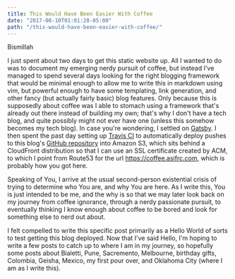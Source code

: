 ```yaml
---
title: This Would Have Been Easier With Coffee
date: "2017-08-10T01:01:28-05:00"
path: "/this-would-have-been-easier-with-coffee/"
---
```


Bismillah

I just spent about two days to get this static website up. All I wanted to do
was to document my emerging nerdy pursuit of coffee, but instead I've managed to
spend several days looking for the right blogging framework that would be
minimal enough to allow me to write this in markdown using vim, but powerful
enough to have some templating, link generation, and other fancy (but actually
fairly basic) blog features. Only because this is supposedly about coffee was I
able to stomach using a framework that's already out there instead of building
my own; that's why I don't have a tech blog, and quite possibly might not ever
have one (unless this somehow becomes my tech blog). In case you're wondering, I
settled on [Gatsby](https://www.gatsbyjs.org/). I then spent the past day
setting up [Travis CI](https://travis-ci.org/asifrc/coffee-blog)  to
automatically deploy pushes to this blog's [GitHub
repository](https://github.com/asifrc/coffee-blog) into Amazon S3, which sits
behind a CloudFront distribution so that I can use an SSL certificate created by
ACM, to which I point from Route53 for the url https://coffee.asifrc.com, which
is probably how you got here.

Speaking of You, I arrive at the usual second-person existential crisis of
trying to determine who You are, and why You are here. As I write this, You is
just intended to be me, and the why is so that we may later look back on my
journey from coffee ignorance, through a nerdy passionate pursuit, to eventually
thinking I know enough about coffee to be bored and look for something else to
nerd out about.

I felt compelled to write this specific post primarily as a Hello World of sorts
to test getting this blog deployed. Now that I've said Hello, I'm hoping to
write a few posts to catch up to where I am in my journey, so hopefully some
posts about Bialetti, Pune, Sacremento, Melbourne, birthday gifts, Colombia,
Geisha, Mexico, my first pour over, and Oklahoma City (where I am as I write
this).

